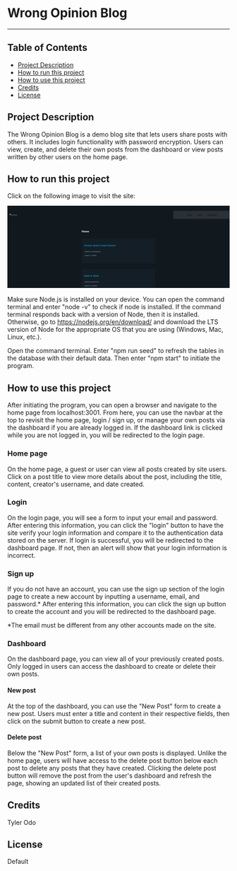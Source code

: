 
# Wrong Opinion Blog

---

## Table of Contents

- [Project Description](#project-description)
- [How to run this project](#how-to-run-this-project)
- [How to use this project](#how-to-use-this-project)
- [Credits](#credits)
- [License](#license)

## Project Description

The Wrong Opinion Blog is a demo blog site that lets users share posts with others. It includes login functionality with password encryption. Users can view, create, and delete their own posts from the dashboard or view posts written by other users on the home page.

## How to run this project

Click on the following image to visit the site:

[![Wrong Opinion Blog - demo](</public/assets/images/wrong opinion blog - demo image.png>)](https://wrong-opinion-blog-7a019de71561.herokuapp.com/)

Make sure Node.js is installed on your device. You can open the command terminal and enter "node -v" to check if node is installed. If the command terminal responds back with a version of Node, then it is installed. Otherwise, go to https://nodejs.org/en/download/ and download the LTS version of Node for the appropriate OS that you are using (Windows, Mac, Linux, etc.).

Open the command terminal. Enter "npm run seed" to refresh the tables in the database with their default data. Then enter "npm start" to initiate the program.

## How to use this project

After initiating the program, you can open a browser and navigate to the home page from localhost:3001. From here, you can use the navbar at the top to revisit the home page, login / sign up, or manage your own posts via the dashboard if you are already logged in. If the dashboard link is clicked while you are not logged in, you will be redirected to the login page.

### Home page

On the home page, a guest or user can view all posts created by site users. Click on a post title to view more details about the post, including the title, content, creator's username, and date created.

### Login

On the login page, you will see a form to input your email and password. After entering this information, you can click the "login" button to have the site verify your login information and compare it to the authentication data stored on the server. If login is successful, you will be redirected to the dashboard page. If not, then an alert will show that your login information is incorrect.

### Sign up

If you do not have an account, you can use the sign up section of the login page to create a new account by inputting a username, email, and password.* After entering this information, you can click the sign up button to create the account and you will be redirected to the dashboard page.

*The email must be different from any other accounts made on the site.

### Dashboard

On the dashboard page, you can view all of your previously created posts. Only logged in users can access the dashboard to create or delete their own posts.

#### New post

At the top of the dashboard, you can use the "New Post" form to create a new post. Users must enter a title and content in their respective fields, then click on the submit button to create a new post.

#### Delete post

Below the "New Post" form, a list of your own posts is displayed. Unlike the home page, users will have access to the delete post button below each post to delete any posts that they have created. Clicking the delete post button will remove the post from the user's dashboard and refresh the page, showing an updated list of their created posts.

## Credits

Tyler Odo

## License

Default